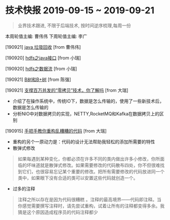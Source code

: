 # 技术快报 2019-09-15 ~ 2019-09-21

> 业界技术跟进, 不限于后端技术, 按时间逆序梳理,每周一份

本周轮值主编: 曹伟伟 下周轮值主编:  李广


[190921] [java 垃圾回收](https://mp.weixin.qq.com/s/C8465IvIm-kMYpIT0YeRmg) [from 曹伟伟]

[190920] [hdfs之java接口](https://github.com/wudirui/lw-technique-sharing/blob/master/docs/study_1.md) [from 小瑞]

[190920] [hdfs之数据流](https://github.com/wudirui/lw-technique-sharing/blob/master/docs/study_2.md) [from 小瑞]

[190921] [B树和B+树](https://my.oschina.net/u/4116286/blog/3107389) [from 陈强]

[190921] [支撑百万并发的“零拷贝”技术，你了解吗](https://mp.weixin.qq.com/s/mZujKx1bKl1T6gEI1s400Q) [from 大瑞]

 * 介绍了在操作系统中，传统IO下，数据是怎么传输的，使用了一些新技术后，数据是怎么传输的
 * 分析NIO中对数据拷贝的实现，NETTY,RocketMQ和Kafka在数据拷贝上的区别
 
[190915] [手把手教你重构乱糟糟的代码](https://mp.weixin.qq.com/s/rsNhQpTrJ2tlM1TwQYLQ7Q) [from 大瑞]

 * 重构的另个一原动力是：代码的设计无法帮助我轻松的添加所需要的特性
 * 散弹式修改
 > 如果每遇到某种变化，你都必须在许多不同的类内做出许多小修改，你所面临的坏味道就是散弹式修改。如果需要修改的代码散布四处，你不但很难找到它们，也很容易忘记某个重要的修改。把所有需要修改的代码放进同一个类中，如果眼下没有合适的类可以安置这些代码就创造一个。
 * 过多的注释
 > 注释之所以存在是因为代码很糟糕 。注释的最高境界——代码即注释。当你感觉需要撰写注释时，请先尝试重构，试着让所有的注释都变得多余。我猜是这个原因造成程序员的代码注释都少

